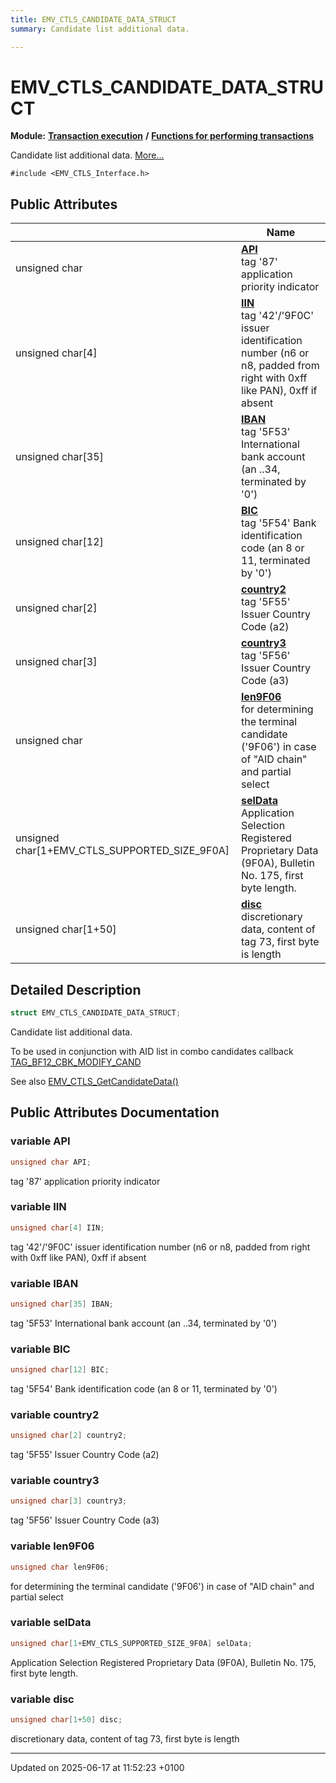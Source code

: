 ```yaml
---
title: EMV_CTLS_CANDIDATE_DATA_STRUCT
summary: Candidate list additional data. 

---
```


# EMV_CTLS_CANDIDATE_DATA_STRUCT

**Module:** **[Transaction execution](group___a_d_k___t_r_x___e_x_e_c.md)** **/** **[Functions for performing transactions](group___f_u_n_c___f_l_o_w.md)**



Candidate list additional data.  [More...](#detailed-description)


`#include <EMV_CTLS_Interface.h>`

## Public Attributes

|                | Name           |
| -------------- | -------------- |
| unsigned char | **[API](struct_e_m_v___c_t_l_s___c_a_n_d_i_d_a_t_e___d_a_t_a___s_t_r_u_c_t.md#variable-api)** <br>tag '87' application priority indicator  |
| unsigned char[4] | **[IIN](struct_e_m_v___c_t_l_s___c_a_n_d_i_d_a_t_e___d_a_t_a___s_t_r_u_c_t.md#variable-iin)** <br>tag '42'/'9F0C' issuer identification number (n6 or n8, padded from right with 0xff like PAN), 0xff if absent  |
| unsigned char[35] | **[IBAN](struct_e_m_v___c_t_l_s___c_a_n_d_i_d_a_t_e___d_a_t_a___s_t_r_u_c_t.md#variable-iban)** <br>tag '5F53' International bank account (an ..34, terminated by '0')  |
| unsigned char[12] | **[BIC](struct_e_m_v___c_t_l_s___c_a_n_d_i_d_a_t_e___d_a_t_a___s_t_r_u_c_t.md#variable-bic)** <br>tag '5F54' Bank identification code (an 8 or 11, terminated by '0')  |
| unsigned char[2] | **[country2](struct_e_m_v___c_t_l_s___c_a_n_d_i_d_a_t_e___d_a_t_a___s_t_r_u_c_t.md#variable-country2)** <br>tag '5F55' Issuer Country Code (a2)  |
| unsigned char[3] | **[country3](struct_e_m_v___c_t_l_s___c_a_n_d_i_d_a_t_e___d_a_t_a___s_t_r_u_c_t.md#variable-country3)** <br>tag '5F56' Issuer Country Code (a3)  |
| unsigned char | **[len9F06](struct_e_m_v___c_t_l_s___c_a_n_d_i_d_a_t_e___d_a_t_a___s_t_r_u_c_t.md#variable-len9f06)** <br>for determining the terminal candidate ('9F06') in case of "AID chain" and partial select  |
| unsigned char[1+EMV_CTLS_SUPPORTED_SIZE_9F0A] | **[selData](struct_e_m_v___c_t_l_s___c_a_n_d_i_d_a_t_e___d_a_t_a___s_t_r_u_c_t.md#variable-seldata)** <br>Application Selection Registered Proprietary Data (9F0A), Bulletin No. 175, first byte length.  |
| unsigned char[1+50] | **[disc](struct_e_m_v___c_t_l_s___c_a_n_d_i_d_a_t_e___d_a_t_a___s_t_r_u_c_t.md#variable-disc)** <br>discretionary data, content of tag 73, first byte is length  |

## Detailed Description

```cpp
struct EMV_CTLS_CANDIDATE_DATA_STRUCT;
```

Candidate list additional data. 

To be used in conjunction with AID list in combo candidates callback [TAG_BF12_CBK_MODIFY_CAND](group___c_b_c_k___f_c_t___t_a_g_s.md#define-tag-bf12-cbk-modify-cand)

 See also [EMV_CTLS_GetCandidateData()](group___f_u_n_c___f_l_o_w.md#function-emv-ctls-getcandidatedata)

## Public Attributes Documentation

### variable API

```cpp
unsigned char API;
```

tag '87' application priority indicator 

### variable IIN

```cpp
unsigned char[4] IIN;
```

tag '42'/'9F0C' issuer identification number (n6 or n8, padded from right with 0xff like PAN), 0xff if absent 

### variable IBAN

```cpp
unsigned char[35] IBAN;
```

tag '5F53' International bank account (an ..34, terminated by '0') 

### variable BIC

```cpp
unsigned char[12] BIC;
```

tag '5F54' Bank identification code (an 8 or 11, terminated by '0') 

### variable country2

```cpp
unsigned char[2] country2;
```

tag '5F55' Issuer Country Code (a2) 

### variable country3

```cpp
unsigned char[3] country3;
```

tag '5F56' Issuer Country Code (a3) 

### variable len9F06

```cpp
unsigned char len9F06;
```

for determining the terminal candidate ('9F06') in case of "AID chain" and partial select 

### variable selData

```cpp
unsigned char[1+EMV_CTLS_SUPPORTED_SIZE_9F0A] selData;
```

Application Selection Registered Proprietary Data (9F0A), Bulletin No. 175, first byte length. 

### variable disc

```cpp
unsigned char[1+50] disc;
```

discretionary data, content of tag 73, first byte is length 

-------------------------------

Updated on 2025-06-17 at 11:52:23 +0100